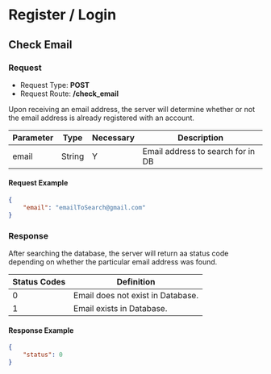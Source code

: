 # Register / Login
## Check Email
### Request
* Request Type: **POST**
* Request Route: **/check_email**

Upon receiving an email address, the server will determine whether or not the email address is already registered with an account.

| Parameter | Type | Necessary | Description |
| --- | --- | --- | --- |
| email | String | Y | Email address to search for in DB |

#### Request Example
```JSON
{
	"email": "emailToSearch@gmail.com"
}
```

### Response

After searching the database, the server will return aa status code depending on whether the particular email address was found.

| Status Codes | Definition |
| --- | --- |
| 0 | Email does not exist in Database. |
| 1 | Email exists in Database. |

#### Response Example
```JSON
{
	"status": 0
}
```
